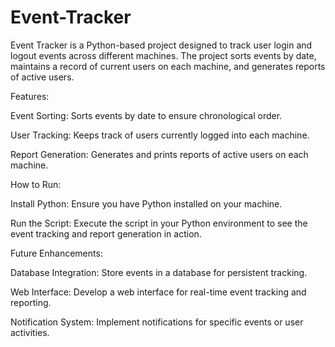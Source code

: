 # Event-Tracker
Event Tracker is a Python-based project designed to track user login and logout events across different machines. The project sorts events by date, maintains a record of current users on each machine, and generates reports of active users.

Features:

Event Sorting: Sorts events by date to ensure chronological order.

User Tracking: Keeps track of users currently logged into each machine.

Report Generation: Generates and prints reports of active users on each machine.

How to Run:

Install Python: Ensure you have Python installed on your machine.

Run the Script: Execute the script in your Python environment to see the event tracking and report generation in action.

Future Enhancements:

Database Integration: Store events in a database for persistent tracking.

Web Interface: Develop a web interface for real-time event tracking and reporting.

Notification System: Implement notifications for specific events or user activities.
